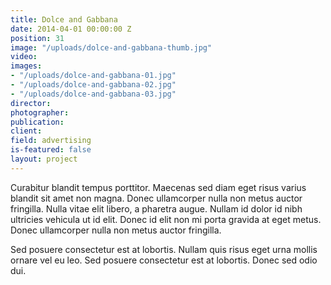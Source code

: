 ```yaml
---
title: Dolce and Gabbana
date: 2014-04-01 00:00:00 Z
position: 31
image: "/uploads/dolce-and-gabbana-thumb.jpg"
video: 
images:
- "/uploads/dolce-and-gabbana-01.jpg"
- "/uploads/dolce-and-gabbana-02.jpg"
- "/uploads/dolce-and-gabbana-03.jpg"
director: 
photographer: 
publication: 
client: 
field: advertising
is-featured: false
layout: project
---
```


Curabitur blandit tempus porttitor. Maecenas sed diam eget risus varius blandit sit amet non magna. Donec ullamcorper nulla non metus auctor fringilla. Nulla vitae elit libero, a pharetra augue. Nullam id dolor id nibh ultricies vehicula ut id elit. Donec id elit non mi porta gravida at eget metus. Donec ullamcorper nulla non metus auctor fringilla.

Sed posuere consectetur est at lobortis. Nullam quis risus eget urna mollis ornare vel eu leo. Sed posuere consectetur est at lobortis. Donec sed odio dui.